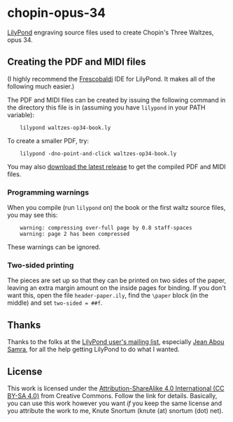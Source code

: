 # chopin-opus-34
[LilyPond](https://lilypond.org/) engraving source files used to create Chopin's Three Waltzes, opus 34.

## Creating the PDF and MIDI files
(I highly recommend the [Frescobaldi](https://www.frescobaldi.org/) IDE for LilyPond.  It makes all of the following much easier.)

The PDF and MIDI files can be created by issuing the following command in the directory this file is in (assuming you have `lilypond` in your PATH variable):

        lilypond waltzes-op34-book.ly

To create a smaller PDF, try:

        lilypond -dno-point-and-click waltzes-op34-book.ly

You may also [download the latest release](https://github.com/ksnortum/chopin-opus-34/releases/latest) to get the compiled PDF and MIDI files.

### Programming warnings
When you compile (run `lilypond` on) the book or the first waltz source files, you may see this:

        warning: compressing over-full page by 0.8 staff-spaces
        warning: page 2 has been compressed

These warnings can be ignored.

### Two-sided printing
The pieces are set up so that they can be printed on two sides of the paper, leaving an extra margin amount on the inside pages for binding.  If you don't want this, open the file `header-paper.ily`,
find the `\paper` block (in the middle) and set `two-sided = ##f`.

## Thanks
Thanks to the folks at the [LilyPond user's mailing list](mailto://lilypond-user@gnu.org), especially [Jean Abou Samra](https://github.com/jeanas), for all the help getting LilyPond to do what I wanted.

## License
This work is licensed under the [Attribution-ShareAlike 4.0 International (CC BY-SA 4.0)](https://creativecommons.org/licenses/by-sa/4.0/) from Creative Commons.  Follow the link for details.  Basically, you can use this work however you want *if* you keep the same license and you attribute the work to me, Knute Snortum (knute (at) snortum (dot) net).

